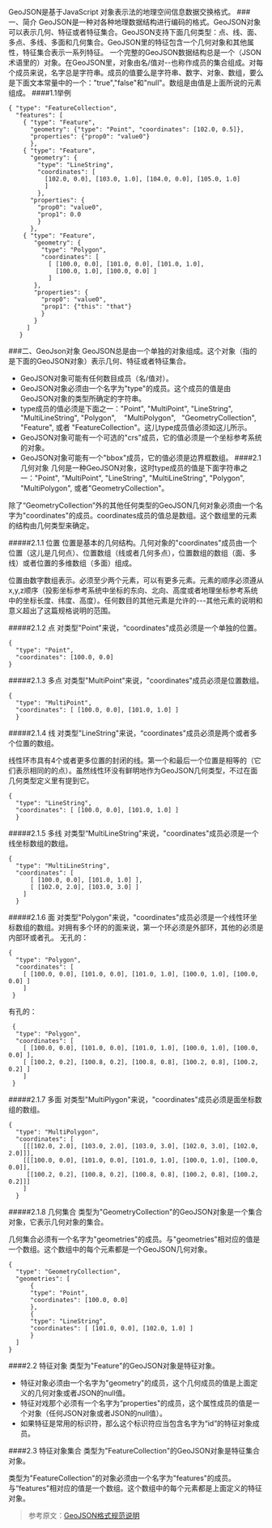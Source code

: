 GeoJSON是基于JavaScript 对象表示法的地理空间信息数据交换格式。 
###一、简介
GeoJSON是一种对各种地理数据结构进行编码的格式。GeoJSON对象可以表示几何、特征或者特征集合。GeoJSON支持下面几何类型：点、线、面、多点、多线、多面和几何集合。GeoJSON里的特征包含一个几何对象和其他属性，特征集合表示一系列特征。
一个完整的GeoJSON数据结构总是一个（JSON术语里的）对象。在GeoJSON里，对象由名/值对--也称作成员的集合组成。对每个成员来说，名字总是字符串。成员的值要么是字符串、数字、对象、数组，要么是下面文本常量中的一个："true","false"和"null"。数组是由值是上面所说的元素组成。
####1.1举例
```
{ "type": "FeatureCollection",
  "features": [
    { "type": "Feature",
      "geometry": {"type": "Point", "coordinates": [102.0, 0.5]},
      "properties": {"prop0": "value0"}
      },
    { "type": "Feature",
      "geometry": {
        "type": "LineString",
        "coordinates": [
          [102.0, 0.0], [103.0, 1.0], [104.0, 0.0], [105.0, 1.0]
          ]
        },
      "properties": {
        "prop0": "value0",
        "prop1": 0.0
        }
      },
    { "type": "Feature",
       "geometry": {
         "type": "Polygon",
         "coordinates": [
           [ [100.0, 0.0], [101.0, 0.0], [101.0, 1.0],
             [100.0, 1.0], [100.0, 0.0] ]
           ]
       },
       "properties": {
         "prop0": "value0",
         "prop1": {"this": "that"}
         }
       }
     ]
   }
```
###二、GeoJson对象
GeoJSON总是由一个单独的对象组成。这个对象（指的是下面的GeoJSON对象）表示几何、特征或者特征集合。
*   GeoJSON对象可能有任何数目成员（名/值对）。
*   GeoJSON对象必须由一个名字为"type"的成员。这个成员的值是由GeoJSON对象的类型所确定的字符串。
*   type成员的值必须是下面之一："Point", "MultiPoint", "LineString", "MultiLineString", "Polygon",    "MultiPolygon",   "GeometryCollection", "Feature", 或者 "FeatureCollection"。这儿type成员值必须如这儿所示。
*   GeoJSON对象可能有一个可选的"crs"成员，它的值必须是一个坐标参考系统的对象。
*   GeoJSON对象可能有一个"bbox"成员，它的值必须是边界框数组。
####2.1 几何对象
 几何是一种GeoJSON对象，这时type成员的值是下面字符串之一："Point", "MultiPoint", "LineString", "MultiLineString",  "Polygon", "MultiPolygon", 或者"GeometryCollection"。

 除了“GeometryCollection”外的其他任何类型的GeoJSON几何对象必须由一个名字为"coordinates"的成员。coordinates成员的值总是数组。这个数组里的元素的结构由几何类型来确定。

#####2.1.1 位置
位置是基本的几何结构。几何对象的"coordinates"成员由一个位置（这儿是几何点）、位置数组（线或者几何多点），位置数组的数组（面、多线）或者位置的多维数组（多面）组成。

位置由数字数组表示。必须至少两个元素，可以有更多元素。元素的顺序必须遵从x,y,z顺序（投影坐标参考系统中坐标的东向、北向、高度或者地理坐标参考系统中的坐标长度、纬度、高度）。任何数目的其他元素是允许的---其他元素的说明和意义超出了这篇规格说明的范围。

#####2.1.2 点
对类型"Point"来说，“coordinates"成员必须是一个单独的位置。
```
{ 
  "type": "Point", 
  "coordinates": [100.0, 0.0] 
}
```
#####2.1.3 多点
对类型"MultiPoint"来说，"coordinates"成员必须是位置数组。
```
{ 
  "type": "MultiPoint",
  "coordinates": [ [100.0, 0.0], [101.0, 1.0] ]
  }
```
#####2.1.4 线
对类型"LineString"来说，“coordinates"成员必须是两个或者多个位置的数组。

线性环市具有4个或者更多位置的封闭的线。第一个和最后一个位置是相等的（它们表示相同的的点）。虽然线性环没有鲜明地作为GeoJSON几何类型，不过在面几何类型定义里有提到它。
```
{ 
  "type": "LineString",
  "coordinates": [ [100.0, 0.0], [101.0, 1.0] ]
  }
```
#####2.1.5 多线
对类型“MultiLineString"来说，"coordinates"成员必须是一个线坐标数组的数组。
```
{ 
  "type": "MultiLineString",
  "coordinates": [
      [ [100.0, 0.0], [101.0, 1.0] ],
      [ [102.0, 2.0], [103.0, 3.0] ]
    ]
  }
```
#####2.1.6 面
对类型"Polygon"来说，"coordinates"成员必须是一个线性环坐标数组的数组。对拥有多个环的的面来说，第一个环必须是外部环，其他的必须是内部环或者孔。
无孔的：
```
{ 
  "type": "Polygon",
  "coordinates": [
    [ [100.0, 0.0], [101.0, 0.0], [101.0, 1.0], [100.0, 1.0], [100.0, 0.0] ]
    ]
 }
```
有孔的：
```
 { 
  "type": "Polygon",
  "coordinates": [
    [ [100.0, 0.0], [101.0, 0.0], [101.0, 1.0], [100.0, 1.0], [100.0, 0.0] ],
    [ [100.2, 0.2], [100.8, 0.2], [100.8, 0.8], [100.2, 0.8], [100.2, 0.2] ]
    ]
 }
```
#####2.1.7 多面
对类型"MultiPlygon"来说，"coordinates"成员必须是面坐标数组的数组。
```
{ 
  "type": "MultiPolygon",
  "coordinates": [
    [[[102.0, 2.0], [103.0, 2.0], [103.0, 3.0], [102.0, 3.0], [102.0, 2.0]]],
    [[[100.0, 0.0], [101.0, 0.0], [101.0, 1.0], [100.0, 1.0], [100.0, 0.0]],
     [[100.2, 0.2], [100.8, 0.2], [100.8, 0.8], [100.2, 0.8], [100.2, 0.2]]]
    ]
  }
```
#####2.1.8 几何集合
类型为"GeometryCollection"的GeoJSON对象是一个集合对象，它表示几何对象的集合。

几何集合必须有一个名字为"geometries"的成员。与"geometries"相对应的值是一个数组。这个数组中的每个元素都是一个GeoJSON几何对象。
```
{
  "type": "GeometryCollection",
  "geometries": [
      { 
      "type": "Point",
      "coordinates": [100.0, 0.0]
      },
      { 
      "type": "LineString",
      "coordinates": [ [101.0, 0.0], [102.0, 1.0] ]
      }
  ]
}
```

####2.2 特征对象
类型为"Feature"的GeoJSON对象是特征对象。 
- 特征对象必须由一个名字为"geometry"的成员，这个几何成员的值是上面定义的几何对象或者JSON的null值。
- 特征对戏那个必须有一个名字为“properties"的成员，这个属性成员的值是一个对象（任何JSON对象或者JSON的null值）。
- 如果特征是常用的标识符，那么这个标识符应当包含名字为“id”的特征对象成员。

####2.3 特征对象集合
类型为"FeatureCollection"的GeoJSON对象是特征集合对象。

类型为"FeatureCollection"的对象必须由一个名字为"features"的成员。与“features"相对应的值是一个数组。这个数组中的每个元素都是上面定义的特征对象。




> 参考原文：[GeoJSON格式规范说明](https://www.oschina.net/translate/geojson-spec)
